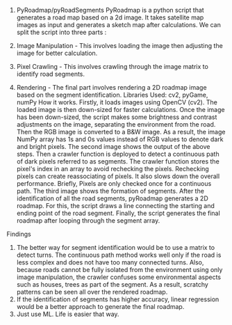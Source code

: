 
1. PyRoadmap/pyRoadSegments
PyRoadmap is a python script that generates a road map based on a 2d image. It takes satellite map images as input and generates a sketch map after calculations. We can split the script into three parts :

1.   Image Manipulation - This involves loading the image then adjusting the image for better calculation.
2.  Pixel Crawling - This involves crawling through the image matrix to identify road segments.
3.  Rendering - The final part involves rendering a 2D roadmap image based on the segment identification.
Libraries Used: cv2, pyGame, numPy
How it works.
Firstly, it loads images using OpenCV (cv2). The loaded image is then down-sized for faster calculations. Once the image has been down-sized, the script makes some brightness and contrast adjustments on the image, separating the environment from the road. Then the RGB image is converted to a B&W image. As a result, the image NumPy array has 1s and 0s values instead of RGB values to denote dark and bright pixels. The second image shows the output of the above steps. Then a crawler function is deployed to detect a continuous path of dark pixels referred to as segments. The crawler function stores the pixel's index in an array to avoid rechecking the pixels. Rechecking pixels can create reassociating of pixels. It also slows down the overall performance. Briefly, Pixels are only checked once for a continuous path. The third image shows the formation of segments. After the identification of all the road segments, pyRoadmap generates a 2D roadmap. For this, the script draws a line connecting the starting and ending point of the road segment. Finally, the script generates the final roadmap after looping through the segment array.

Findings
1.  The better way for segment identification would be to use a matrix to detect turns. The continuous path method works well only if the road is less complex and does not have too many connected turns. Also, because roads cannot be fully isolated from the environment using only image manipulation, the crawler confuses some environmental aspects such as houses, trees as part of the segment. As a result, scratchy patterns can be seen all over the rendered roadmap.
2.  If the identification of segments has higher accuracy, linear regression would be a better approach to generate the final roadmap.
3.  Just use ML. Life is easier that way.
